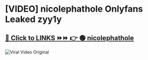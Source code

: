 
 # [VIDEO] nicolephathole Onlyfans Leaked zyy1y

## <h2><a href="https://clipsfans.com/nicolephathole&ref=git">🔗 Click to LINKS ⏩⏩ 👉 🟢 nicolephathole </a></h2>

<a href="https://clipsfans.com/nicolephathole&ref=git" rel="nofollow" data-target="animated-image.originalLink"><img src="https://i.ibb.co.com/xMMVF88/686577567.gif" alt="Viral Video Original" style="max-width: 100%; display: inline-block;" data-target="animated-image.originalImage"></a>

